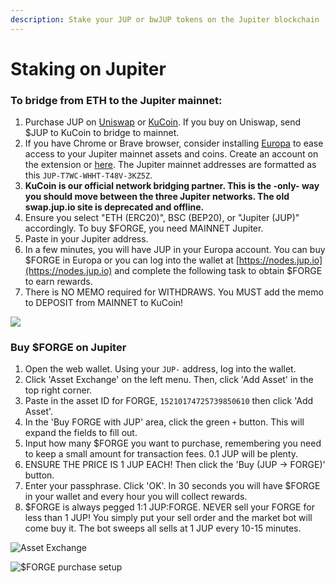 ```yaml
---
description: Stake your JUP or bwJUP tokens on the Jupiter blockchain
---
```


# Staking on Jupiter

### To bridge from ETH to the Jupiter mainnet:

1. Purchase JUP on [Uniswap](https://app.uniswap.org/#/swap?inputCurrency=0x4b1e80cac91e2216eeb63e29b957eb91ae9c2be8\&outputCurrency=ETH) or [KuCoin](https://www.kucoin.com/ucenter/signup?rcode=HH7M58). If you buy on Uniswap, send $JUP to KuCoin to bridge to mainnet.
2. If you have Chrome or Brave browser, consider installing [Europa](https://chrome.google.com/webstore/detail/jupiter-europa/gafpmgjlgaocgmlggjbpjmpedlebgnej) to ease access to your Jupiter mainnet assets and coins. Create an account on the extension or [here](https://nodes.jup.io). The Jupiter mainnet addresses are formatted as this `JUP-T7WC-WHHT-T48V-3KZ5Z`.
3. **KuCoin is our official network bridging partner. This is the -only- way you should move between the three Jupiter networks. The old swap.jup.io site is deprecated and offline.**&#x20;
4. Ensure you select "ETH (ERC20)", BSC (BEP20), or "Jupiter (JUP)" accordingly. To buy $FORGE, you need MAINNET Jupiter.
5. Paste in your Jupiter address.
6. In a few minutes, you will have JUP in your Europa account. You can buy $FORGE in Europa or you can log into the wallet at [https://nodes.jup.io](https://nodes.jup.io) and complete the following task to obtain $FORGE to earn rewards.
7. There is NO MEMO required for WITHDRAWS. You MUST add the memo to DEPOSIT from MAINNET to KuCoin!

![](<../../.gitbook/assets/Screen Shot 2022-01-24 at 8.44.08 AM.png>)

### Buy $FORGE on Jupiter

1. Open the web wallet. Using your `JUP-` address, log into the wallet.
2. Click 'Asset Exchange' on the left menu. Then, click 'Add Asset' in the top right corner.
3. Paste in the asset ID for FORGE, `15210174725739850610` then click 'Add Asset'.
4. In the 'Buy FORGE with JUP' area, click the green `+` button. This will expand the fields to fill out.
5. Input how many $FORGE you want to purchase, remembering you need to keep a small amount for transaction fees. 0.1 JUP will be plenty.
6. ENSURE THE PRICE IS 1 JUP EACH! Then click the 'Buy (JUP -> FORGE)' button.
7. Enter your passphrase. Click 'OK'. In 30 seconds you will have $FORGE in your wallet and every hour you will collect rewards.
8. $FORGE is always pegged 1:1 JUP:FORGE. NEVER sell your FORGE for less than 1 JUP! You simply put your sell order and the market bot will come buy it. The bot sweeps all sells at 1 JUP every 10-15 minutes.

![Asset Exchange](<../../.gitbook/assets/Screen Shot 2021-11-12 at 10.58.13 PM.png>)

![$FORGE purchase setup](<../../.gitbook/assets/Screen Shot 2021-11-12 at 11.00.11 PM.png>)
